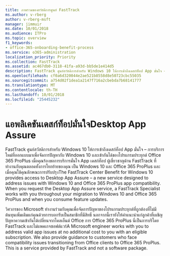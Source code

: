 ```yaml
---
title: ภาพรวมของสวัสดิการศูนย์ FastTrack
ms.author: v-rberg
author: v-rberg-msft
manager: jimmuir
ms.date: 10/01/2018
ms.audience: ITPro
ms.topic: overview
f1_keywords:
- office-365-onboarding-benefit-process
ms.service: o365-administration
localization_priority: Priority
ms.collection: FastTrack
ms.assetid: ac467db0-3118-41fa-a93d-bb5de1e414d5
description: FastTrack ศูนย์สวัสดิการสำหรับ Windows 10 ให้การเข้าถึงเดสก์ท็อป App มั่นใจ – การบริการใหม่ที่ออกแบบมาเพื่อจัดการปัญหากับ Windows 10 และเข้ากันได้ของโปรแกรมประยุกต์ Office 365 ProPlus
ms.openlocfilehash: cf0a6d320044e2ae521b8558d8e50723cbc55035
ms.sourcegitcommit: a754d02f1dea1a2147f716a2cbebda7b68141777
ms.translationtype: MT
ms.contentlocale: th-TH
ms.lasthandoff: 10/01/2018
ms.locfileid: "25445232"
---
```

# <a name="desktop-app-assure"></a><span data-ttu-id="0a617-103">แอพลิเคชันเดสก์ท็อปมั่นใจ</span><span class="sxs-lookup"><span data-stu-id="0a617-103">Desktop App Assure</span></span>

<span data-ttu-id="0a617-p101">FastTrack ศูนย์สวัสดิการสำหรับ Windows 10 ให้การเข้าถึงเดสก์ท็อป App มั่นใจ – การบริการใหม่ที่ออกแบบมาเพื่อจัดการปัญหากับ Windows 10 และเข้ากันได้ของโปรแกรมประยุกต์ Office 365 ProPlus เมื่อคุณร้องขอการบริการมั่นใจ App เดสก์ท็อป ผู้เชี่ยวชาญด้าน FastTrack ที่ทำงานกับคุณตลอดทั้งการโยกย้ายของคุณ เป็น Windows 10 และ Office 365 ProPlus และ เมื่อคุณใช้คุณลักษณะการปรับปรุง</span><span class="sxs-lookup"><span data-stu-id="0a617-p101">The FastTrack Center Benefit for Windows 10 provides access to Desktop App Assure – a new service designed to address issues with Windows 10 and Office 365 ProPlus app compatibility. When you request the Desktop App Assure service, a FastTrack Specialist works with you throughout your migration to Windows 10 and Office 365 ProPlus and when you consume feature updates.</span></span> 

<span data-ttu-id="0a617-p102">วิศวกรของ Microsoft ทำงานร่วมกับคุณเพื่อจัดการปัญหาของโปรแกรมประยุกต์ที่ถูกต้องที่ไม่มีต้นทุนเพิ่มเติมแก่คุณด้วยการบอกรับเป็นสมาชิกที่มีสิทธิ์ นอกจากนี้เรายังให้คำแนะนำแก่ลูกค้าที่เผชิญปัญหาความเข้ากันได้เปลี่ยนจากไคลเอ็นต์ Office การ Office 365 ProPlus นี่เป็นการบริโดย FastTrack และไม่แพคเกจซอฟต์แวร์</span><span class="sxs-lookup"><span data-stu-id="0a617-p102">A Microsoft engineer works with you to address valid app issues at no additional cost to you with an eligible subscription. We also provide guidance to customers who face compatibility issues transitioning from Office clients to Office 365 ProPlus. This is a service provided by FastTrack and not a software package.</span></span>

  

    

 
